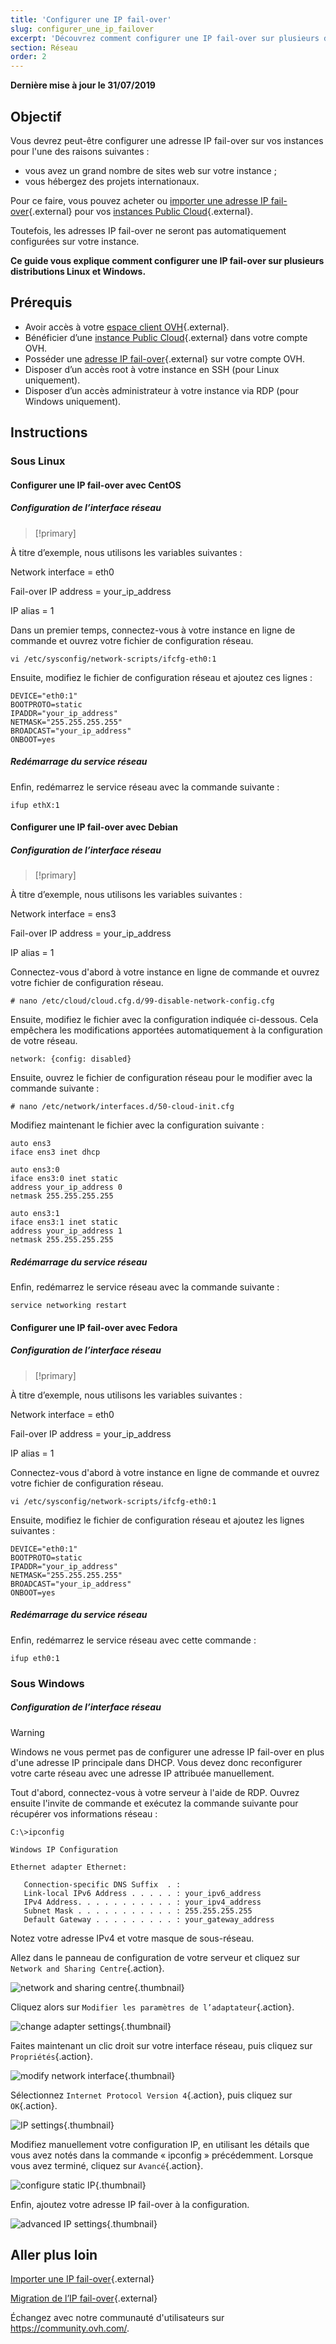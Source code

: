 ```yaml
---
title: 'Configurer une IP fail-over'
slug: configurer_une_ip_failover
excerpt: 'Découvrez comment configurer une IP fail-over sur plusieurs distributions Linux et Windows'
section: Réseau
order: 2
---
```


**Dernière mise à jour le 31/07/2019**

## Objectif

Vous devrez peut-être configurer une adresse IP fail-over sur vos instances pour l'une des raisons suivantes :

* vous avez un grand nombre de sites web sur votre instance ;
* vous hébergez des projets internationaux.

Pour ce faire, vous pouvez acheter ou [importer une adresse IP fail-over](https://docs.ovh.com/fr/public-cloud/importer-une-ip-fail-over/){.external} pour vos [instances Public Cloud](https://www.ovh.com/fr/public-cloud/){.external}.

Toutefois, les adresses IP fail-over ne seront pas automatiquement configurées sur votre instance.

**Ce guide vous explique comment configurer une IP fail-over sur plusieurs distributions Linux et Windows.**

## Prérequis

* Avoir accès à votre [espace client OVH](https://www.ovh.com/auth/?action=gotomanager){.external}.
* Bénéficier d’une [instance Public Cloud](https://www.ovh.com/fr/public-cloud/){.external} dans votre compte OVH.
* Posséder une [adresse IP fail-over](https://www.ovh.com/fr/serveurs_dedies/ip_failover.xml){.external} sur votre compte OVH.
* Disposer d’un accès root à votre instance en SSH (pour Linux uniquement).
* Disposer d’un accès administrateur à votre instance via RDP (pour Windows uniquement).

## Instructions

### Sous Linux

#### Configurer une IP fail-over avec CentOS

##### Configuration de l’interface réseau

> [!primary]
>
À titre d’exemple, nous utilisons les variables suivantes :
>
Network interface = eth0
>
Fail-over IP address = your_ip_address
>
IP alias = 1
>

Dans un premier temps, connectez-vous à votre instance en ligne de commande et ouvrez votre fichier de configuration réseau.

```
vi /etc/sysconfig/network-scripts/ifcfg-eth0:1
```

Ensuite, modifiez le fichier de configuration réseau et ajoutez ces lignes :

```
DEVICE="eth0:1"
BOOTPROTO=static
IPADDR="your_ip_address"
NETMASK="255.255.255.255"
BROADCAST="your_ip_address"
ONBOOT=yes
```

##### Redémarrage du service réseau

Enfin, redémarrez le service réseau avec la commande suivante :

```
ifup ethX:1
```

#### Configurer une IP fail-over avec Debian

##### Configuration de l’interface réseau

> [!primary]
>
À titre d’exemple, nous utilisons les variables suivantes :
>
Network interface = ens3
>
Fail-over IP address = your_ip_address
>
IP alias = 1
>

Connectez-vous d'abord à votre instance en ligne de commande et ouvrez votre fichier de configuration réseau.

```
# nano /etc/cloud/cloud.cfg.d/99-disable-network-config.cfg
```

Ensuite, modifiez le fichier avec la configuration indiquée ci-dessous. Cela empêchera les modifications apportées automatiquement à la configuration de votre réseau.

```
network: {config: disabled}
```

Ensuite, ouvrez le fichier de configuration réseau pour le modifier avec la commande suivante :

```
# nano /etc/network/interfaces.d/50-cloud-init.cfg
```

Modifiez maintenant le fichier avec la configuration suivante :

```
auto ens3
iface ens3 inet dhcp

auto ens3:0
iface ens3:0 inet static
address your_ip_address 0
netmask 255.255.255.255

auto ens3:1
iface ens3:1 inet static
address your_ip_address 1
netmask 255.255.255.255
```

##### Redémarrage du service réseau

Enfin, redémarrez le service réseau avec la commande suivante :

```
service networking restart
```

#### Configurer une IP fail-over avec Fedora

##### Configuration de l’interface réseau

> [!primary]
>
À titre d’exemple, nous utilisons les variables suivantes :
>
Network interface = eth0
>
Fail-over IP address = your_ip_address
>
IP alias = 1
>

Connectez-vous d'abord à votre instance en ligne de commande et ouvrez votre fichier de configuration réseau.

```
vi /etc/sysconfig/network-scripts/ifcfg-eth0:1
```

Ensuite, modifiez le fichier de configuration réseau et ajoutez les lignes suivantes :

```
DEVICE="eth0:1"
BOOTPROTO=static
IPADDR="your_ip_address"
NETMASK="255.255.255.255"
BROADCAST="your_ip_address"
ONBOOT=yes
```

##### Redémarrage du service réseau

Enfin, redémarrez le service réseau avec cette commande :

```
ifup eth0:1
```

### Sous Windows

##### Configuration de l’interface réseau

> [!warning]
>
Windows ne vous permet pas de configurer une adresse IP fail-over en plus d'une adresse IP principale dans DHCP. Vous devez donc reconfigurer votre carte réseau avec une adresse IP attribuée manuellement.
>

Tout d'abord, connectez-vous à votre serveur à l'aide de RDP. Ouvrez ensuite  l'invite de commande et exécutez la commande suivante pour récupérer vos informations réseau :

```
C:\>ipconfig

Windows IP Configuration

Ethernet adapter Ethernet:

   Connection-specific DNS Suffix  . : 
   Link-local IPv6 Address . . . . . : your_ipv6_address
   IPv4 Address. . . . . . . . . . . : your_ipv4_address
   Subnet Mask . . . . . . . . . . . : 255.255.255.255
   Default Gateway . . . . . . . . . : your_gateway_address
```
Notez votre adresse IPv4 et votre masque de sous-réseau.

Allez dans le panneau de configuration de votre serveur et cliquez sur `Network and Sharing Centre`{.action}.

![network and sharing centre](images/network-and-sharing-centre.jpg){.thumbnail}

Cliquez alors sur `Modifier les paramètres de l’adaptateur`{.action}.

![change adapter settings](images/adapter-settings.jpg){.thumbnail}

Faites maintenant un clic droit sur votre interface réseau, puis cliquez sur `Propriétés`{.action}.

![modify network interface](images/network-interface.jpg){.thumbnail}

Sélectionnez `Internet Protocol Version 4`{.action}, puis cliquez sur `OK`{.action}.

![IP settings](images/ip-settings.jpg){.thumbnail}

Modifiez manuellement votre configuration IP, en utilisant les détails que vous avez notés dans la commande « ipconfig » précédemment. Lorsque vous avez terminé, cliquez sur `Avancé`{.action}.

![configure static IP](images/static-ip.jpg){.thumbnail}

Enfin, ajoutez votre adresse IP fail-over à la configuration.

![advanced IP settings](images/advanced-ip-settings.jpg){.thumbnail}

## Aller plus loin

[Importer une IP fail-over](https://docs.ovh.com/fr/public-cloud/importer-une-ip-fail-over/){.external}

[Migration de l’IP fail-over](https://docs.ovh.com/fr/public-cloud/basculer-une-ip-fail-over/){.external}

Échangez avec notre communauté d'utilisateurs sur <https://community.ovh.com/>.
